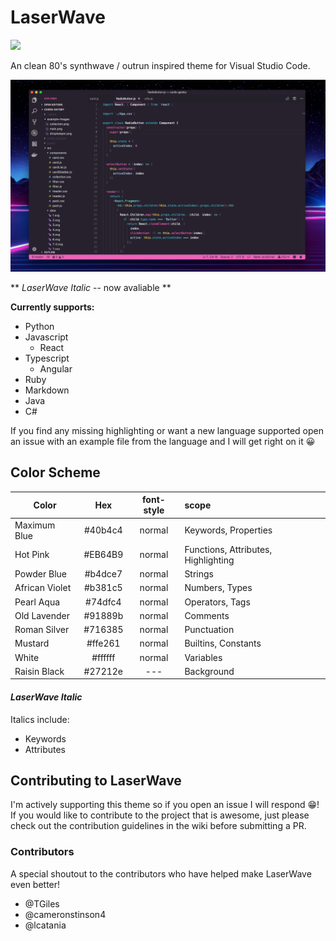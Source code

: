 # LaserWave

<a href="https://www.patreon.com/danggoodcode"><img src="https://img.shields.io/badge/Patreon-Support%20my%20work-orange?style=for-the-badge&logo=patreon"/></a>

An clean 80's synthwave / outrun inspired theme for Visual Studio Code.

![screenshot](screenshot.png)

** *LaserWave Italic* -- now avaliable **

**Currently supports:**
- Python
- Javascript
    - React
- Typescript
    - Angular
- Ruby
- Markdown
- Java
- C#

If you find any missing highlighting or want a new language supported open an issue with an example file from the language and I will get right on it 😀

## Color Scheme

| Color   | Hex         | font-style  | scope |
| ------- |:-----------:|:-----------:|:-----|
| Maximum Blue | #40b4c4 | normal | Keywords, Properties |
| Hot Pink | #EB64B9 | normal | Functions, Attributes, Highlighting |
| Powder Blue | #b4dce7 | normal | Strings |
| African Violet | #b381c5 | normal | Numbers, Types |
| Pearl Aqua | #74dfc4 | normal | Operators, Tags |
| Old Lavender | #91889b | normal | Comments |
| Roman Silver | #716385 | normal | Punctuation |
| Mustard | #ffe261 | normal | Builtins, Constants |
| White | #ffffff | normal | Variables |
| Raisin Black | #27212e | --- | Background |

#### *LaserWave Italic*

Italics include:
  - Keywords
  - Attributes

## Contributing to LaserWave

I'm actively supporting this theme so if you open an issue I will respond 😁! If you would like to contribute to the project that is awesome, just please check out the contribution guidelines in the wiki before submitting a PR.

### Contributors

A special shoutout to the contributors who have helped make LaserWave even better!

- @TGiles
- @cameronstinson4
- @lcatania
